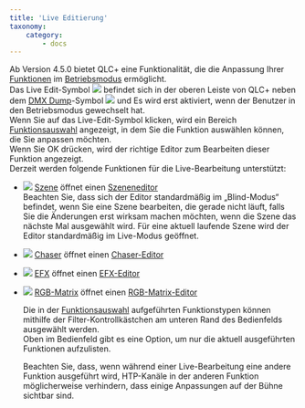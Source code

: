 ```yaml
---
title: 'Live Editierung'
taxonomy:
    category:
        - docs
---
```


Ab Version 4.5.0 bietet QLC+ eine Funktionalität, die die Anpassung Ihrer [Funktionen](/basics/glossary-and-concepts#funktionen) im [Betriebsmodus](/basics/glossary-and-concepts#modi) ermöglicht.  
Das Live Edit-Symbol ![](/basics/liveedit.png) befindet sich in der oberen Leiste von QLC+ neben dem [DMX Dump](/main-window/dmx-dump)-Symbol ![](/basics/add_dump.png) und Es wird erst aktiviert, wenn der Benutzer in den Betriebsmodus gewechselt hat.  
Wenn Sie auf das Live-Edit-Symbol klicken, wird ein Bereich [Funktionsauswahl](/function-manager/function-selection) angezeigt, in dem Sie die Funktion auswählen können, die Sie anpassen möchten.  
Wenn Sie OK drücken, wird der richtige Editor zum Bearbeiten dieser Funktion angezeigt.  
Derzeit werden folgende Funktionen für die Live-Bearbeitung unterstützt:

* ![](/basics/scene.png) [Szene](/basics/glossary-and-concepts#szene) öffnet einen [Szeneneditor](/function-manager/scene-editor)  
    Beachten Sie, dass sich der Editor standardmäßig im „Blind-Modus“ befindet, wenn Sie eine Szene bearbeiten, die gerade nicht läuft, falls Sie die Änderungen erst wirksam machen möchten, wenn die Szene das nächste Mal ausgewählt wird. Für eine aktuell laufende Szene wird der Editor standardmäßig im Live-Modus geöffnet.
* ![](/basics/chaser.png) [Chaser](/basics/glossary-and-concepts#chaser) öffnet einen [Chaser-Editor](/function-manager/chaser-editor)
* ![](/basics/efx.png) [EFX](/basics/glossary-and-concepts#efx) öffnet einen [EFX-Editor](/function-manager/efx-editor)
* ![](/basics/rgbmatrix.png) [RGB-Matrix](/basics/glossary-and-concepts#rgb-matrix) öffnet einen [RGB-Matrix-Editor](/function-manager/rgb-matrix-editor)

    Die in der [Funktionsauswahl](/function-manager/function-selection) aufgeführten Funktionstypen können mithilfe der Filter-Kontrollkästchen am unteren Rand des Bedienfelds ausgewählt werden.  
    Oben im Bedienfeld gibt es eine Option, um nur die aktuell ausgeführten Funktionen aufzulisten.  

    Beachten Sie, dass, wenn während einer Live-Bearbeitung eine andere Funktion ausgeführt wird, HTP-Kanäle in der anderen Funktion möglicherweise verhindern, dass einige Anpassungen auf der Bühne sichtbar sind.